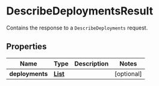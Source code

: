 

# DescribeDeploymentsResult

Contains the response to a <code>DescribeDeployments</code> request.

## Properties

| Name | Type | Description | Notes |
|------------ | ------------- | ------------- | -------------|
|**deployments** | [**List**](List.md) |  |  [optional] |



